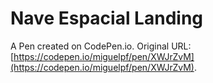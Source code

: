 # Nave Espacial Landing

A Pen created on CodePen.io. Original URL: [https://codepen.io/miguelpf/pen/XWJrZvM](https://codepen.io/miguelpf/pen/XWJrZvM).


